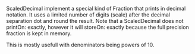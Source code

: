 ScaledDecimal implement a special kind of Fraction that prints in decimal notation.It uses a limited number of digits (scale) after the decimal separation dot and round the result.Note that a ScaledDecimal does not printOn: exactly, however it will storeOn: exactly because the full precision fraction is kept in memory.This is mostly usefull with denominators being powers of 10.